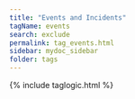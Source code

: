 ```yaml
---
title: "Events and Incidents"
tagName: events
search: exclude
permalink: tag_events.html
sidebar: mydoc_sidebar
folder: tags
---
```

{% include taglogic.html %}